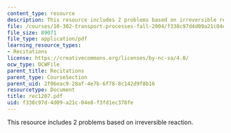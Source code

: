 ```yaml
---
content_type: resource
description: This resource includes 2 problems based on irreversible reaction.
file: /courses/10-302-transport-processes-fall-2004/f338c97d4d09a21c04e8f3fd1ec378fe_rec1207.pdf
file_size: 89071
file_type: application/pdf
learning_resource_types:
- Recitations
license: https://creativecommons.org/licenses/by-nc-sa/4.0/
ocw_type: OCWFile
parent_title: Recitations
parent_type: CourseSection
parent_uid: 2f06eac9-28af-4e7b-6f78-8c142d9f8b16
resourcetype: Document
title: rec1207.pdf
uid: f338c97d-4d09-a21c-04e8-f3fd1ec378fe
---
```

This resource includes 2 problems based on irreversible reaction.